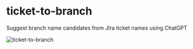 # ticket-to-branch

Suggest branch name candidates from JIra ticket names using ChatGPT

![ticket-to-branch](https://github.com/yamauz/ticket-to-branch/assets/48847270/f1584b01-75e1-4f2d-8a14-b66654de8062)
